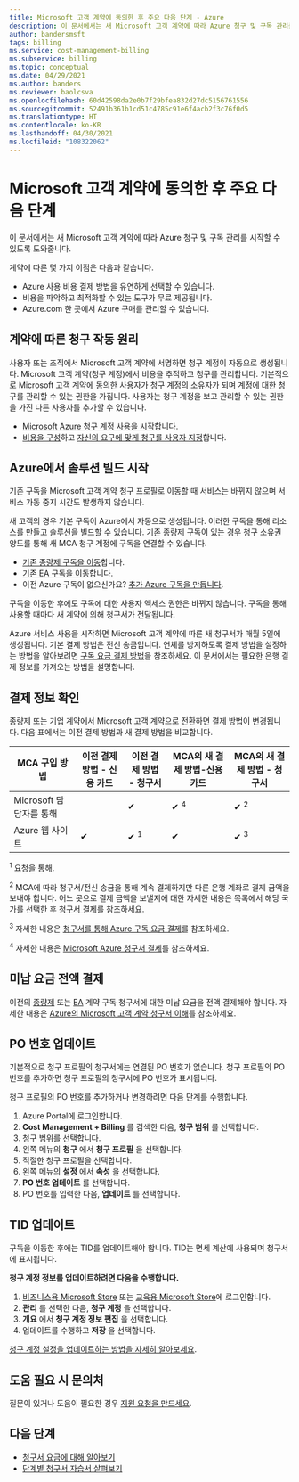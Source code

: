 ```yaml
---
title: Microsoft 고객 계약에 동의한 후 주요 다음 단계 - Azure
description: 이 문서에서는 새 Microsoft 고객 계약에 따라 Azure 청구 및 구독 관리를 시작할 수 있도록 도와줍니다.
author: bandersmsft
tags: billing
ms.service: cost-management-billing
ms.subservice: billing
ms.topic: conceptual
ms.date: 04/29/2021
ms.author: banders
ms.reviewer: baolcsva
ms.openlocfilehash: 60d42598da2e0b7f29bfea832d27dc5156761556
ms.sourcegitcommit: 52491b361b1cd51c4785c91e6f4acb2f3c76f0d5
ms.translationtype: HT
ms.contentlocale: ko-KR
ms.lasthandoff: 04/30/2021
ms.locfileid: "108322062"
---
```

# <a name="key-next-steps-after-accepting-your-microsoft-customer-agreement"></a>Microsoft 고객 계약에 동의한 후 주요 다음 단계

이 문서에서는 새 Microsoft 고객 계약에 따라 Azure 청구 및 구독 관리를 시작할 수 있도록 도와줍니다.

계약에 따른 몇 가지 이점은 다음과 같습니다.

- Azure 사용 비용 결제 방법을 유연하게 선택할 수 있습니다.
- 비용을 파악하고 최적화할 수 있는 도구가 무료 제공됩니다.
- Azure.com 한 곳에서 Azure 구매를 관리할 수 있습니다.

## <a name="how-billing-works-under-the-agreement"></a>계약에 따른 청구 작동 원리

사용자 또는 조직에서 Microsoft 고객 계약에 서명하면 청구 계정이 자동으로 생성됩니다. Microsoft 고객 계약(청구 계정)에서 비용을 추적하고 청구를 관리합니다. 기본적으로 Microsoft 고객 계약에 동의한 사용자가 청구 계정의 소유자가 되며 계정에 대한 청구를 관리할 수 있는 권한을 가집니다. 사용자는 청구 계정을 보고 관리할 수 있는 권한을 가진 다른 사용자를 추가할 수 있습니다.

- [Microsoft Azure 청구 계정 사용을 시작](../understand/mca-overview.md)합니다.
- [비용을 구성](https://www.youtube.com/watch?v=7RxTfShGHwU)하고 [자신의 요구에 맞게 청구를 사용자 지정](../manage/mca-section-invoice.md)합니다.

## <a name="start-building-your-solutions-in-azure"></a>Azure에서 솔루션 빌드 시작

기존 구독을 Microsoft 고객 계약 청구 프로필로 이동할 때 서비스는 바뀌지 않으며 서비스 가동 중지 시간도 발생하지 않습니다.

새 고객의 경우 기본 구독이 Azure에서 자동으로 생성됩니다. 이러한 구독을 통해 리소스를 만들고 솔루션을 빌드할 수 있습니다. 기존 종량제 구독이 있는 경우 청구 소유권 양도를 통해 새 MCA 청구 계정에 구독을 연결할 수 있습니다.

- [기존 종량제 구독을 이동](../manage/mca-request-billing-ownership.md)합니다.
- [기존 EA 구독을 이동](../manage/mca-setup-account.md)합니다.
- 이전 Azure 구독이 없으신가요? [추가 Azure 구독을 만듭니다](../manage/create-subscription.md).

구독을 이동한 후에도 구독에 대한 사용자 액세스 권한은 바뀌지 않습니다. 구독을 통해 사용할 때마다 새 계약에 의해 청구서가 전달됩니다.

Azure 서비스 사용을 시작하면 Microsoft 고객 계약에 따른 새 청구서가 매월 5일에 생성됩니다. 기본 결제 방법은 전신 송금입니다. 연체를 방지하도록 결제 방법을 설정하는 방법을 알아보려면 [구독 요금 결제 방법](../understand/pay-bill.md#wire-bank-details)을 참조하세요. 이 문서에서는 필요한 은행 결제 정보를 가져오는 방법을 설명합니다.

## <a name="confirm-payment-details"></a>결제 정보 확인

종량제 또는 기업 계약에서 Microsoft 고객 계약으로 전환하면 결제 방법이 변경됩니다. 다음 표에서는 이전 결제 방법과 새 결제 방법을 비교합니다.

| MCA 구입 방법 | 이전 결제 방법 - 신용 카드 | 이전 결제 방법 - 청구서 | MCA의 새 결제 방법-신용 카드 | MCA의 새 결제 방법 - 청구서 |
| --- | --- | --- |--- |--- |
| Microsoft 담당자를 통해 |  | ✔  |  ✔ <sup>4</sup> | ✔ <sup>2</sup> |
| Azure 웹 사이트 | ✔ | ✔ <sup>1</sup> | ✔ | ✔ <sup>3</sup> |

<sup>1</sup> 요청을 통해.

<sup>2</sup> MCA에 따라 청구서/전신 송금을 통해 계속 결제하지만 다른 은행 계좌로 결제 금액을 보내야 합니다. 어느 곳으로 결제 금액을 보낼지에 대한 자세한 내용은 목록에서 해당 국가를 선택한 후 [청구서 결제](../understand/pay-bill.md#wire-bank-details)를 참조하세요.

<sup>3</sup> 자세한 내용은 [청구서를 통해 Azure 구독 요금 결제](../manage/pay-by-invoice.md)를 참조하세요.

<sup>4</sup> 자세한 내용은 [Microsoft Azure 청구서 결제](../understand/pay-bill.md#pay-now-in-the-azure-portal)를 참조하세요.

## <a name="complete-outstanding-payments"></a>미납 요금 전액 결제

이전의 [종량제](../understand/download-azure-invoice.md) 또는 [EA](../manage/ea-portal-enrollment-invoices.md) 계약 구독 청구서에 대한 미납 요금을 전액 결제해야 합니다. 자세한 내용은 [Azure의 Microsoft 고객 계약 청구서 이해](../understand/mca-understand-your-invoice.md#billing-period)를 참조하세요.

## <a name="update-a-po-number"></a>PO 번호 업데이트

기본적으로 청구 프로필의 청구서에는 연결된 PO 번호가 없습니다. 청구 프로필의 PO 번호를 추가하면 청구 프로필의 청구서에 PO 번호가 표시됩니다.

청구 프로필의 PO 번호를 추가하거나 변경하려면 다음 단계를 수행합니다.

1.  Azure Portal에 로그인합니다.
1.  **Cost Management + Billing** 를 검색한 다음, **청구 범위** 를 선택합니다.
1.  청구 범위를 선택합니다.
1.  왼쪽 메뉴의 **청구** 에서 **청구 프로필** 을 선택합니다.
1.  적절한 청구 프로필을 선택합니다.
1.  왼쪽 메뉴의 **설정** 에서 **속성** 을 선택합니다.
1.  **PO 번호 업데이트** 를 선택합니다.
1.  PO 번호를 입력한 다음, **업데이트** 를 선택합니다.


## <a name="update-your-tax-id"></a>TID 업데이트

구독을 이동한 후에는 TID를 업데이트해야 합니다. TID는 면세 계산에 사용되며 청구서에 표시됩니다.

**청구 계정 정보를 업데이트하려면 다음을 수행합니다.**

1. [비즈니스용 Microsoft Store](https://businessstore.microsoft.com/) 또는 [교육용 Microsoft Store](https://educationstore.microsoft.com/)에 로그인합니다.
1. **관리** 를 선택한 다음, **청구 계정** 을 선택합니다.
1. **개요** 에서 **청구 계정 정보 편집** 을 선택합니다.
1. 업데이트를 수행하고 **저장** 을 선택합니다.

[청구 계정 설정을 업데이트하는 방법을 자세히 알아보세요](/microsoft-store/update-microsoft-store-for-business-account-settings).

## <a name="need-help-contact-us"></a>도움 필요 시 문의처

질문이 있거나 도움이 필요한 경우 [지원 요청을 만드세요](https://go.microsoft.com/fwlink/?linkid=2083458).

## <a name="next-steps"></a>다음 단계

- [청구서 요금에 대해 알아보기](https://www.youtube.com/watch?v=e2LGZZ7GubA)
- [단계별 청구서 자습서 살펴보기](../understand/review-customer-agreement-bill.md)